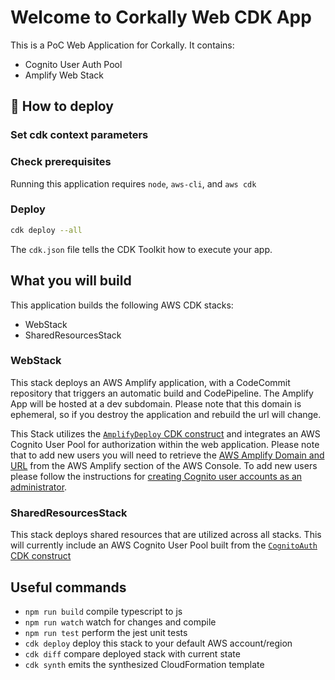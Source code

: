 # Welcome to Corkally Web CDK App

This is a PoC Web Application for Corkally. It contains:

- Cognito User Auth Pool
- Amplify Web Stack

## 🚀 How to deploy

### Set cdk context parameters

### Check prerequisites

Running this application requires `node`, `aws-cli`, and `aws cdk`

### Deploy

```sh
cdk deploy --all
```

The `cdk.json` file tells the CDK Toolkit how to execute your app.

## What you will build

This application builds the following AWS CDK stacks:

- WebStack
- SharedResourcesStack

### WebStack

This stack deploys an AWS Amplify application, with a CodeCommit repository that triggers an automatic build and CodePipeline. The Amplify App will be hosted at a dev subdomain. Please note that this domain is ephemeral, so if you destroy the application and rebuild the url will change.

This Stack utilizes the [`AmplifyDeploy` CDK construct](lib/constructs/construct-amplify-deploy/construct-amplify-deploy.ts) and integrates an AWS Cognito User Pool for authorization within the web application. Please note that to add new users you will need to retrieve the [AWS Amplify Domain and URL](https://us-east-2.console.aws.amazon.com/amplify/home?region=us-east-2#/) from the AWS Amplify section of the AWS Console. To add new users please follow the instructions for [creating Cognito user accounts as an administrator](https://docs.aws.amazon.com/cognito/latest/developerguide/how-to-create-user-accounts.html).

### SharedResourcesStack

This stack deploys shared resources that are utilized across all stacks. This will currently include an AWS Cognito User Pool built from the [`CognitoAuth` CDK construct](lib/constructs/construct-cognito-auth/construct-cognito-auth.ts)

## Useful commands

- `npm run build` compile typescript to js
- `npm run watch` watch for changes and compile
- `npm run test` perform the jest unit tests
- `cdk deploy` deploy this stack to your default AWS account/region
- `cdk diff` compare deployed stack with current state
- `cdk synth` emits the synthesized CloudFormation template
